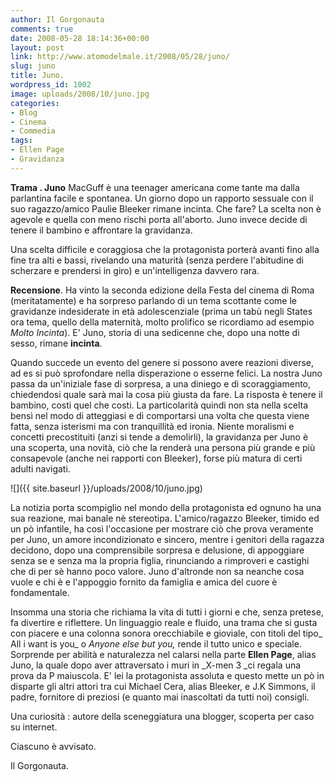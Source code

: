 ```yaml
---
author: Il Gorgonauta
comments: true
date: 2008-05-28 18:14:36+00:00
layout: post
link: http://www.atomodelmale.it/2008/05/28/juno/
slug: juno
title: Juno.
wordpress_id: 1002
image: uploads/2008/10/juno.jpg
categories:
- Blog
- Cinema
- Commedia
tags:
- Ellen Page
- Gravidanza
---
```


**Trama **.** Juno** MacGuff è una teenager americana come tante ma dalla parlantina facile e spontanea. Un giorno dopo un rapporto sessuale con il suo ragazzo/amico Paulie Bleeker rimane incinta. Che fare? La scelta non è agevole e quella con meno rischi porta all'aborto. Juno invece decide di tenere il bambino e affrontare la gravidanza.

Una scelta difficile e coraggiosa che la protagonista porterà avanti fino alla fine tra alti e bassi, rivelando una maturità (senza perdere l'abitudine di scherzare e prendersi in giro) e un'intelligenza davvero rara.

**Recensione**. Ha vinto la seconda edizione della Festa del cinema di Roma (meritatamente) e ha sorpreso parlando di un tema scottante come le gravidanze indesiderate in età adolescenziale (prima un tabù negli States ora tema, quello della maternità, molto prolifico se ricordiamo ad esempio _Molto Incinta_).  E' Juno, storia di una sedicenne che, dopo una notte di sesso, rimane **incinta**.

Quando succede un evento del genere si possono avere reazioni diverse, ad es si può sprofondare nella disperazione o esserne felici. La nostra Juno passa da un'iniziale fase di sorpresa, a una diniego e di scoraggiamento, chiedendosi quale sarà mai la cosa più giusta da fare. La risposta è tenere il bambino, costi quel che costi. La particolarità quindi non sta nella scelta bensì nel modo di atteggiasi e di comportarsi una volta che questa viene fatta, senza isterismi ma con tranquillità ed ironia. Niente moralismi e concetti precostituiti (anzi si tende a demolirli), la gravidanza per Juno è una scoperta, una novità, ciò che la renderà una persona più grande e più consapevole (anche nei rapporti con Bleeker), forse più matura di certi adulti navigati.

![]({{ site.baseurl }}/uploads/2008/10/juno.jpg)

La notizia porta scompiglio nel mondo della protagonista ed ognuno ha una sua reazione, mai banale nè stereotipa. L'amico/ragazzo Bleeker, timido ed un pò infantile, ha così l'occasione per mostrare ciò che prova veramente per Juno, un amore incondizionato e sincero, mentre i genitori della ragazza decidono, dopo una comprensibile sorpresa e delusione, di appoggiare senza se e senza ma la propria figlia, rinunciando a rimproveri e castighi che di per sè hanno poco valore. Juno d'altronde non sa neanche cosa vuole e chi è e l'appoggio fornito da famiglia e amica del cuore è fondamentale.

Insomma una storia che richiama la vita di tutti i giorni e che, senza pretese, fa divertire e riflettere. Un linguaggio reale e fluido, una trama che si gusta con piacere  e una colonna sonora orecchiabile e gioviale, con titoli del tipo_ All i want is you_ o _Anyone else but you,_ rende il tutto unico e speciale. Sorprende per abilità e naturalezza nel calarsi nella parte **Ellen Page**, alias Juno, la quale dopo aver attraversato i muri in _X-men 3 _ci regala una prova da P maiuscola. E' lei la protagonista assoluta e questo mette un pò in disparte gli altri attori tra cui Michael Cera, alias Bleeker, e J.K Simmons, il padre, fornitore di preziosi (e quanto mai inascoltati da tutti noi) consigli.

Una curiosità : autore della sceneggiatura una blogger, scoperta per caso su internet.

Ciascuno è avvisato.

Il Gorgonauta.

